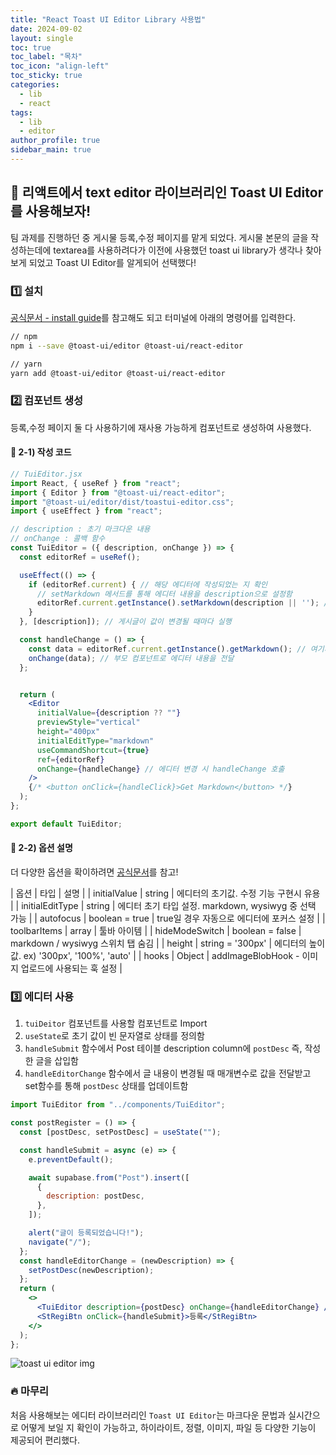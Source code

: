 ```yaml
---
title: "React Toast UI Editor Library 사용법"
date: 2024-09-02
layout: single
toc: true
toc_label: "목차"
toc_icon: "align-left"
toc_sticky: true
categories:
  - lib
  - react
tags:
  - lib
  - editor
author_profile: true
sidebar_main: true
---
```


## :ledger: 리액트에서 text editor 라이브러리인 Toast UI Editor를 사용해보자!

팀 과제를 진행하던 중 게시물 등록,수정 페이지를 맡게 되었다. 게시물 본문의 글을 작성하는데에 textarea를 사용하려다가 이전에 사용했던 toast ui library가 생각나 찾아보게 되었고 Toast UI Editor를 알게되어 선택했다!

### :one: 설치

[공식문서 - install guide](https://nhn.github.io/tui.editor/latest/#-install)를 참고해도 되고 터미널에 아래의 명령어를 입력한다.

```bash
// npm
npm i --save @toast-ui/editor @toast-ui/react-editor

// yarn
yarn add @toast-ui/editor @toast-ui/react-editor
```

### :two: 컴포넌트 생성

등록,수정 페이지 둘 다 사용하기에 재사용 가능하게 컴포넌트로 생성하여 사용했다.

#### :pushpin: 2-1) 작성 코드

```jsx
// TuiEditor.jsx
import React, { useRef } from "react";
import { Editor } from "@toast-ui/react-editor";
import "@toast-ui/editor/dist/toastui-editor.css";
import { useEffect } from "react";

// description : 초기 마크다운 내용
// onChange : 콜백 함수
const TuiEditor = ({ description, onChange }) => {
  const editorRef = useRef();

  useEffect(() => {
    if (editorRef.current) { // 해당 에디터에 작성되었는 지 확인
      // setMarkdown 메서드를 통해 에디터 내용을 description으로 설정함
      editorRef.current.getInstance().setMarkdown(description || ''); // 빈 값일 경우 '' 초기화
    }
  }, [description]); // 게시글이 값이 변경될 때마다 실행

  const handleChange = () => {
    const data = editorRef.current.getInstance().getMarkdown(); // 여기서 에디터 내용 가져옴
    onChange(data); // 부모 컴포넌트로 에디터 내용을 전달
  };


  return (
    <Editor
      initialValue={description ?? ""}
      previewStyle="vertical"
      height="400px"
      initialEditType="markdown"
      useCommandShortcut={true}
      ref={editorRef}
      onChange={handleChange} // 에디터 변경 시 handleChange 호출
    />
    {/* <button onClick={handleClick}>Get Markdown</button> */}
  );
};

export default TuiEditor;
```

#### :pushpin: 2-2) 옵션 설명

더 다양한 옵션을 확이하려면 [공식문서](https://nhn.github.io/tui.editor/latest/ToastUIEditorCore)를 참고!

| 옵션 | 타입 | 설명 |
| initialValue | string | 에디터의 초기값. 수정 기능 구현시 유용 |
| initialEditType | string | 에디터 초기 타입 설정. markdown, wysiwyg 중 선택 가능 |
| autofocus | boolean = true | true일 경우 자동으로 에디터에 포커스 설정 |
| toolbarItems | array | 툴바 아이템 |
| hideModeSwitch | boolean = false | markdown / wysiwyg 스위치 탭 숨김 |
| height | string = '300px' | 에디터의 높이 값. ex) '300px', '100%', 'auto' |
| hooks | Object | addImageBlobHook - 이미지 업로드에 사용되는 훅 설정 |

### :three: 에디터 사용

1. `tuiDeitor` 컴포넌트를 사용할 컴포넌트로 Import
2. `useState`로 초기 값이 빈 문자열로 상태를 정의함
3. `handleSubmit` 함수에서 Post 테이블 description column에 `postDesc` 즉, 작성한 글을 삽입함
4. `handleEditorChange` 함수에서 글 내용이 변경될 때 매개변수로 값을 전달받고 set함수를 통해 `postDesc` 상태를 업데이트함

```jsx
import TuiEditor from "../components/TuiEditor";

const postRegister = () => {
  const [postDesc, setPostDesc] = useState("");

  const handleSubmit = async (e) => {
    e.preventDefault();

    await supabase.from("Post").insert([
      {
        description: postDesc,
      },
    ]);

    alert("글이 등록되었습니다!");
    navigate("/");
  };
  const handleEditorChange = (newDescription) => {
    setPostDesc(newDescription);
  };
  return (
    <>
      <TuiEditor description={postDesc} onChange={handleEditorChange} />
      <StRegiBtn onClick={handleSubmit}>등록</StRegiBtn>
    </>
  );
};
```

![toast ui editor img](https://github.com/user-attachments/assets/b307505c-23a6-4577-a0eb-2a2869610667)

### :fire: 마무리

처음 사용해보는 에디터 라이브러리인 `Toast UI Editor`는 마크다운 문법과 실시간으로 어떻게 보일 지 확인이 가능하고, 하이라이트, 정렬, 이미지, 파일 등 다양한 기능이 제공되어 편리했다.
